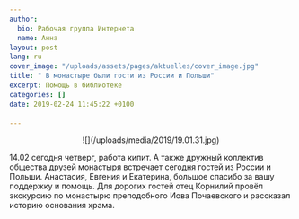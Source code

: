 ```yaml
---
author:
  bio: Рабочая группа Интернета
  name: Анна
layout: post
lang: ru
cover_image: "/uploads/assets/pages/aktuelles/cover_image.jpg"
title: " В монастыре были гости из России и Польши"
excerpt: Помощь в библиотеке
categories: []
date: 2019-02-24 11:45:22 +0100

---
```

<center>![](/uploads/media/2019/19.01.31.jpg)</center>

14\.02 сегодня четверг, работа кипит. А также дружный коллектив общества друзей монастыря встречает сегодня гостей из России и Польши. Анастасия, Евгения и Екатерина, большое спасибо за вашу поддержку и помощь. Для дорогих гостей отец Корнилий провёл экскурсию по монастырю преподобного Иова Почаевского и рассказал историю основания храма.